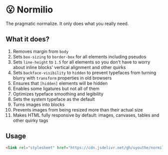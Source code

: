 # 😮 Normilio
The pragmatic normalize. It only does what you really need.

## What it does?

1. Removes margin from `body`
2. Sets `box-sizing` to `border-box` for all elements including pseudos
3. Sets `line-height` to `1.5` for all elements so you don't have to worry about inline blocks' vertical alignment and other quirks
4. Sets `backface-visibility` to `hidden` to prevent typefaces from turning blurry with `transform` properties in old browsers
5. Ensures that `[hidden]` elements will be hidden
6. Enables some ligatures but not all of them
7. Optimizes typeface smoothing and legibility
8. Sets the system typeface as the default
9. Turns images into blocks
10. Prevents images from being resized more than their actual size
11. Makes HTML fully responsive by default: images, canvases, tables and other quirky tags

## Usage
```HTML
<link rel="stylesheet" href="https://cdn.jsdelivr.net/gh/uyouthe/normilio/normilio.min.css">
```
